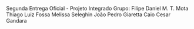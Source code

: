 Segunda Entrega Oficial - Projeto Integrado
Grupo:
Filipe Daniel M. T. Mota
Thiago Luiz Fossa
Melissa Seleghin
João Pedro Giaretta
Caio Cesar Gandara
